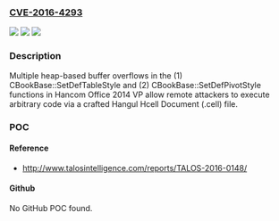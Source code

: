 ### [CVE-2016-4293](https://cve.mitre.org/cgi-bin/cvename.cgi?name=CVE-2016-4293)
![](https://img.shields.io/static/v1?label=Product&message=n%2Fa&color=blue)
![](https://img.shields.io/static/v1?label=Version&message=n%2Fa&color=blue)
![](https://img.shields.io/static/v1?label=Vulnerability&message=n%2Fa&color=brighgreen)

### Description

Multiple heap-based buffer overflows in the (1) CBookBase::SetDefTableStyle and (2) CBookBase::SetDefPivotStyle functions in Hancom Office 2014 VP allow remote attackers to execute arbitrary code via a crafted Hangul Hcell Document (.cell) file.

### POC

#### Reference
- http://www.talosintelligence.com/reports/TALOS-2016-0148/

#### Github
No GitHub POC found.

